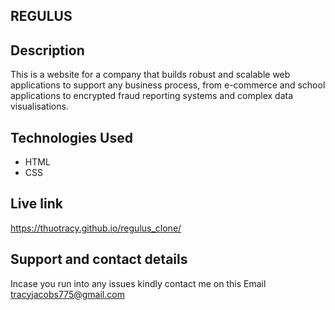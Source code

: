 ## REGULUS

## Description

This is a website for a company that builds robust and scalable web applications to support any business process, from e-commerce and school applications to encrypted fraud reporting systems and complex data visualisations.

## Technologies Used
* HTML
* CSS

## Live link
https://thuotracy.github.io/regulus_clone/

## Support and contact details
Incase you run into any issues kindly contact me on this Email tracyjacobs775@gmail.com
